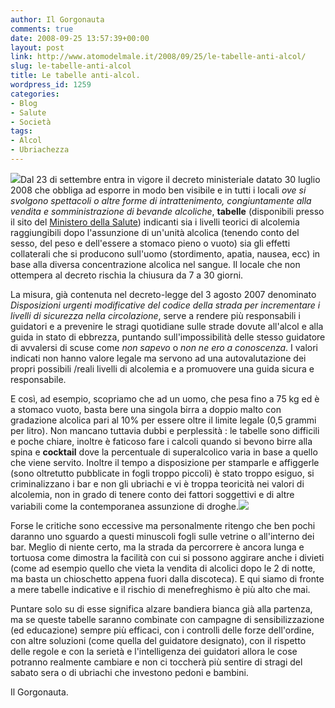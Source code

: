 ```yaml
---
author: Il Gorgonauta
comments: true
date: 2008-09-25 13:57:39+00:00
layout: post
link: http://www.atomodelmale.it/2008/09/25/le-tabelle-anti-alcol/
slug: le-tabelle-anti-alcol
title: Le tabelle anti-alcol.
wordpress_id: 1259
categories:
- Blog
- Salute
- Società
tags:
- Alcol
- Ubriachezza
---
```


![](http://www.atomodelmale.it/wp-content/uploads/2008/10/birre.jpg)Dal 23 di settembre entra in vigore il decreto ministeriale datato 30 luglio 2008 che obbliga ad esporre in modo ben visibile e in tutti i locali _ove si svolgono spettacoli o altre forme di intrattenimento, congiuntamente alla vendita e somministrazione di bevande alcoliche_, **tabelle** (disponibili presso il sito del [Ministero della Salute](http://www.ministerosalute.it/dettaglio/phPrimoPianoNew.jsp?id=182)) indicanti sia i livelli teorici di alcolemia raggiungibili dopo l'assunzione di un'unità alcolica (tenendo conto del sesso, del peso e dell'essere a stomaco pieno o vuoto) sia gli effetti collaterali che si producono sull'uomo (stordimento, apatia, nausea, ecc) in base alla diversa concentrazione alcolica nel sangue. Il locale che non ottempera al decreto rischia la chiusura da 7 a 30 giorni.

La misura, già contenuta nel decreto-legge del 3 agosto 2007 denominato _Disposizioni urgenti modificative del codice della strada per incrementare i livelli di sicurezza nella circolazione_, serve a rendere più responsabili i guidatori e a prevenire le stragi quotidiane sulle strade dovute all'alcol e alla guida in stato di ebbrezza, puntando sull'impossibilità delle stesso guidatore di avvalersi di scuse come _non sapevo_ o _non ne ero a conoscenza_. I valori indicati non hanno valore legale ma servono ad una autovalutazione dei propri possibili /reali livelli di alcolemia e a promuovere una guida sicura e responsabile.

<!-- more -->


E così, ad esempio, scopriamo che ad un uomo, che pesa fino a 75 kg ed è a stomaco vuoto, basta bere una singola birra a doppio malto con gradazione alcolica pari al 10% per essere oltre il limite legale (0,5 grammi per litro). Non mancano tuttavia dubbi e perplessità : le tabelle sono difficili e poche chiare, inoltre è faticoso fare i calcoli quando si bevono birre alla spina e **cocktail** dove la percentuale di superalcolico varia in base a quello che viene servito. Inoltre il tempo a disposizione per stamparle e affiggerle (sono oltretutto pubblicate in fogli troppo piccoli) è stato troppo esiguo, si criminalizzano i bar e non gli ubriachi e vi è troppa teoricità nei valori di alcolemia, non in grado di tenere conto dei fattori soggettivi e di altre variabili come la contemporanea assunzione di droghe.![](http://www.atomodelmale.it/wp-content/uploads/2008/10/cocktail.jpg)

Forse le critiche sono eccessive ma personalmente ritengo che ben pochi daranno uno sguardo a questi minuscoli fogli sulle vetrine o all'interno dei bar. Meglio di niente certo, ma la strada da percorrere è ancora lunga e tortuosa come dimostra la facilità con cui si possono aggirare anche i divieti (come ad esempio quello che vieta la vendita di alcolici dopo le 2 di notte, ma basta un chioschetto appena fuori dalla discoteca). E qui siamo di fronte a mere tabelle indicative e il rischio di menefreghismo è più alto che mai.

Puntare solo su di esse significa alzare bandiera bianca già alla partenza, ma se queste tabelle saranno combinate con campagne di sensibilizzazione (ed educazione) sempre più efficaci, con i controlli delle forze dell'ordine, con altre soluzioni (come quella del guidatore designato), con il rispetto delle regole e con la serietà e l'intelligenza dei guidatori allora le cose potranno realmente cambiare e non ci toccherà più sentire di stragi del sabato sera o di ubriachi che investono pedoni e bambini.

Il Gorgonauta.

